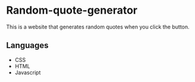 # Random-quote-generator


This is a website that generates random quotes when you click the button. 

##  Languages 
* CSS
* HTML 
* Javascript 
